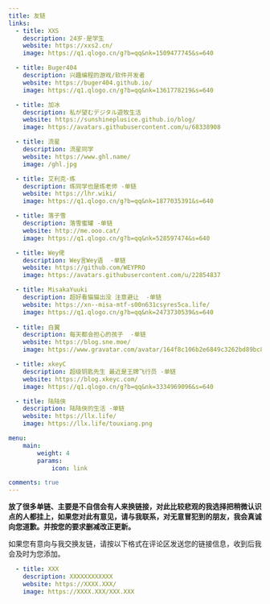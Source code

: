 ```yaml
---
title: 友链
links:
  - title: XXS
    description: 24岁·是学生
    website: https://xxs2.cn/
    image: https://q1.qlogo.cn/g?b=qq&nk=1509477745&s=640

  - title: Buger404
    description: 兴趣编程的游戏/软件开发者
    website: https://buger404.github.io/
    image: https://q1.qlogo.cn/g?b=qq&nk=1361778219&s=640

  - title: 加冰
    description: 私が望むデジタル遊牧生活
    website: https://sunshineplusice.github.io/blog/
    image: https://avatars.githubusercontent.com/u/68338908

  - title: 流星
    description: 流星同学
    website: https://www.ghl.name/
    image: /ghl.jpg

  - title: 艾利克·练
    description: 练同学也是练老师 -单链
    website: https://lhr.wiki/
    image: https://q1.qlogo.cn/g?b=qq&nk=1877035391&s=640

  - title: 落子雪
    description: 落雪蜜罐 -单链
    website: http://me.ooo.cat/
    image: https://q1.qlogo.cn/g?b=qq&nk=528597474&s=640

  - title: Wey佬
    description: Wey言Wey语  -单链
    website: https://github.com/WEYPRO
    image: https://avatars.githubusercontent.com/u/22854837

  - title: MisakaYuuki
    description: 超好看猫猫出没 注意避让  -单链
    website: https://xn--misa-mtf-s00n631csyres5ca.life/
    image: https://q1.qlogo.cn/g?b=qq&nk=2473730539&s=640
  
  - title: 白翼
    description: 每天都会担心的孩子  -单链
    website: https://blog.sne.moe/
    image: https://www.gravatar.com/avatar/164f8c106b2e6849c3262bd89bc81526

  - title: xkeyC
    description: 超级钥匙先生 最近是王牌飞行员 -单链
    website: https://blog.xkeyc.com/
    image: https://q1.qlogo.cn/g?b=qq&nk=3334969096&s=640

  - title: 陆陆侠
    description: 陆陆侠的生活 -单链
    website: https://llx.life/
    image: https://llx.life/touxiang.png

menu:
    main: 
        weight: 4
        params:
            icon: link

comments: true
---
```

**放了很多单链、主要是不自信会有人来换链接，对此比较悲观的我选择把稍微认识点的人都挂上，如果您对此有意见，请与我联系，对无意冒犯到的朋友，我会真诚向您道歉。并按您的要求删减改正更新。**

如果您有意向与我交换友链，请按以下格式在评论区发送您的链接信息，收到后我会及时为您添加。

```yaml
  - title: XXX
    description: XXXXXXXXXXXX
    website: https://XXXX.XXX/
    image: https://XXXX.XXX/XXX.XXX
```

